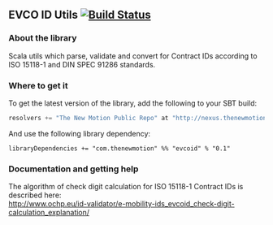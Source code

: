 ## EVCO ID Utils [![Build Status](https://travis-ci.org/thenewmotion/evcoid.png?branch=master)](https://travis-ci.org/thenewmotion/evcoid)

### About the library ###

Scala utils which parse, validate and convert for Contract IDs according to ISO 15118-1 and DIN SPEC 91286 standards.

### Where to get it ###

To get the latest version of the library, add the following to your SBT build:

``` scala
resolvers += "The New Motion Public Repo" at "http://nexus.thenewmotion.com/content/groups/public/"
```

And use the following library dependency:

```
libraryDependencies += "com.thenewmotion" %% "evcoid" % "0.1"
```

### Documentation and getting help ###

The algorithm of check digit calculation for ISO 15118-1 Contract IDs is described here:  
http://www.ochp.eu/id-validator/e-mobility-ids_evcoid_check-digit-calculation_explanation/
